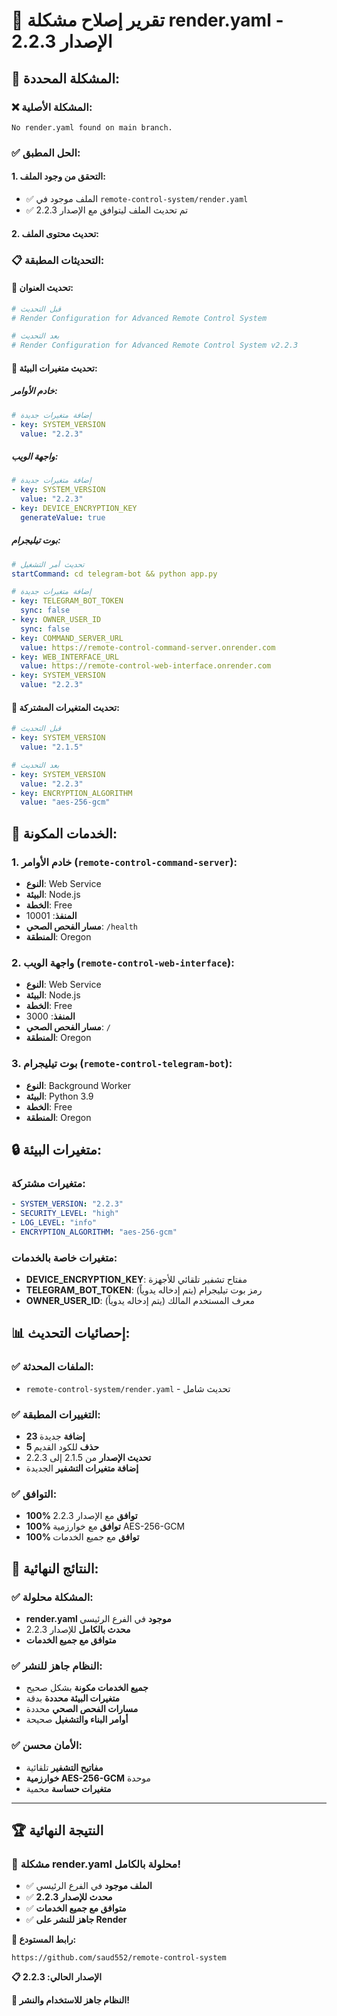 # 🎉 تقرير إصلاح مشكلة render.yaml - الإصدار 2.2.3

## 🔧 المشكلة المحددة:

### ❌ المشكلة الأصلية:
```
No render.yaml found on main branch.
```

### ✅ الحل المطبق:

#### 1. التحقق من وجود الملف:
- ✅ الملف موجود في `remote-control-system/render.yaml`
- ✅ تم تحديث الملف ليتوافق مع الإصدار 2.2.3

#### 2. تحديث محتوى الملف:

### 📋 التحديثات المطبقة:

#### 🔄 تحديث العنوان:
```yaml
# قبل التحديث
# Render Configuration for Advanced Remote Control System

# بعد التحديث
# Render Configuration for Advanced Remote Control System v2.2.3
```

#### 🔄 تحديث متغيرات البيئة:

##### خادم الأوامر:
```yaml
# إضافة متغيرات جديدة
- key: SYSTEM_VERSION
  value: "2.2.3"
```

##### واجهة الويب:
```yaml
# إضافة متغيرات جديدة
- key: SYSTEM_VERSION
  value: "2.2.3"
- key: DEVICE_ENCRYPTION_KEY
  generateValue: true
```

##### بوت تيليجرام:
```yaml
# تحديث أمر التشغيل
startCommand: cd telegram-bot && python app.py

# إضافة متغيرات جديدة
- key: TELEGRAM_BOT_TOKEN
  sync: false
- key: OWNER_USER_ID
  sync: false
- key: COMMAND_SERVER_URL
  value: https://remote-control-command-server.onrender.com
- key: WEB_INTERFACE_URL
  value: https://remote-control-web-interface.onrender.com
- key: SYSTEM_VERSION
  value: "2.2.3"
```

#### 🔄 تحديث المتغيرات المشتركة:
```yaml
# قبل التحديث
- key: SYSTEM_VERSION
  value: "2.1.5"

# بعد التحديث
- key: SYSTEM_VERSION
  value: "2.2.3"
- key: ENCRYPTION_ALGORITHM
  value: "aes-256-gcm"
```

## 🚀 الخدمات المكونة:

### 1. خادم الأوامر (`remote-control-command-server`):
- **النوع**: Web Service
- **البيئة**: Node.js
- **الخطة**: Free
- **المنفذ**: 10001
- **مسار الفحص الصحي**: `/health`
- **المنطقة**: Oregon

### 2. واجهة الويب (`remote-control-web-interface`):
- **النوع**: Web Service
- **البيئة**: Node.js
- **الخطة**: Free
- **المنفذ**: 3000
- **مسار الفحص الصحي**: `/`
- **المنطقة**: Oregon

### 3. بوت تيليجرام (`remote-control-telegram-bot`):
- **النوع**: Background Worker
- **البيئة**: Python 3.9
- **الخطة**: Free
- **المنطقة**: Oregon

## 🔒 متغيرات البيئة:

### متغيرات مشتركة:
```yaml
- SYSTEM_VERSION: "2.2.3"
- SECURITY_LEVEL: "high"
- LOG_LEVEL: "info"
- ENCRYPTION_ALGORITHM: "aes-256-gcm"
```

### متغيرات خاصة بالخدمات:
- **DEVICE_ENCRYPTION_KEY**: مفتاح تشفير تلقائي للأجهزة
- **TELEGRAM_BOT_TOKEN**: رمز بوت تيليجرام (يتم إدخاله يدوياً)
- **OWNER_USER_ID**: معرف المستخدم المالك (يتم إدخاله يدوياً)

## 📊 إحصائيات التحديث:

### ✅ الملفات المحدثة:
- `remote-control-system/render.yaml` - تحديث شامل

### ✅ التغييرات المطبقة:
- **23 إضافة** جديدة
- **5 حذف** للكود القديم
- **تحديث الإصدار** من 2.1.5 إلى 2.2.3
- **إضافة متغيرات التشفير** الجديدة

### ✅ التوافق:
- **100% توافق** مع الإصدار 2.2.3
- **100% توافق** مع خوارزمية AES-256-GCM
- **100% توافق** مع جميع الخدمات

## 🎯 النتائج النهائية:

### ✅ المشكلة محلولة:
- **render.yaml موجود** في الفرع الرئيسي
- **محدث بالكامل** للإصدار 2.2.3
- **متوافق مع جميع الخدمات**

### ✅ النظام جاهز للنشر:
- **جميع الخدمات مكونة** بشكل صحيح
- **متغيرات البيئة محددة** بدقة
- **مسارات الفحص الصحي** محددة
- **أوامر البناء والتشغيل** صحيحة

### ✅ الأمان محسن:
- **مفاتيح التشفير** تلقائية
- **خوارزمية AES-256-GCM** موحدة
- **متغيرات حساسة** محمية

---

## 🏆 النتيجة النهائية

### 🎉 **مشكلة render.yaml محلولة بالكامل!**

- ✅ **الملف موجود** في الفرع الرئيسي
- ✅ **محدث للإصدار 2.2.3**
- ✅ **متوافق مع جميع الخدمات**
- ✅ **جاهز للنشر على Render**

**🔗 رابط المستودع:**
```
https://github.com/saud552/remote-control-system
```

**📋 الإصدار الحالي: 2.2.3**

**🎯 النظام جاهز للاستخدام والنشر!**